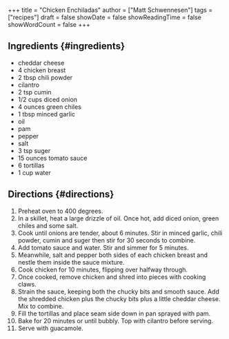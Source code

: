 +++
title = "Chicken Enchiladas"
author = ["Matt Schwennesen"]
tags = ["recipes"]
draft = false
showDate = false
showReadingTime = false
showWordCount = false
+++

## Ingredients {#ingredients}

-   cheddar cheese
-   4 chicken breast
-   2 tbsp chili powder
-   cilantro
-   2 tsp cumin
-   1/2 cups diced onion
-   4 ounces green chiles
-   1 tbsp minced garlic
-   oil
-   pam
-   pepper
-   salt
-   3 tsp suger
-   15 ounces tomato sauce
-   6 tortillas
-   1 cup water


## Directions {#directions}

1.  Preheat oven to 400 degrees.
2.  In a skillet, heat a large drizzle of oil. Once hot, add diced onion, green
    chiles and some salt.
3.  Cook until onions are tender, about 6 minutes. Stir in minced garlic, chili
    powder, cumin and suger then stir for 30 seconds to combine.
4.  Add tomato sauce and water. Stir and simmer for 5 minutes.
5.  Meanwhile, salt and pepper both sides of each chicken breast and nestle them
    inside the sauce mixture.
6.  Cook chicken for 10 minutes, flipping over halfway through.
7.  Once cooked, remove chicken and shred into pieces with cooking claws.
8.  Strain the sauce, keeping both the chucky bits and smooth sauce. Add the
    shredded chicken plus the chucky bits plus a little cheddar cheese. Mix to
    combine.
9.  Fill the tortillas and place seam side down in pan sprayed with pam.
10. Bake for 20 minutes or until bubbly. Top with cilantro before serving.
11. Serve with guacamole.

